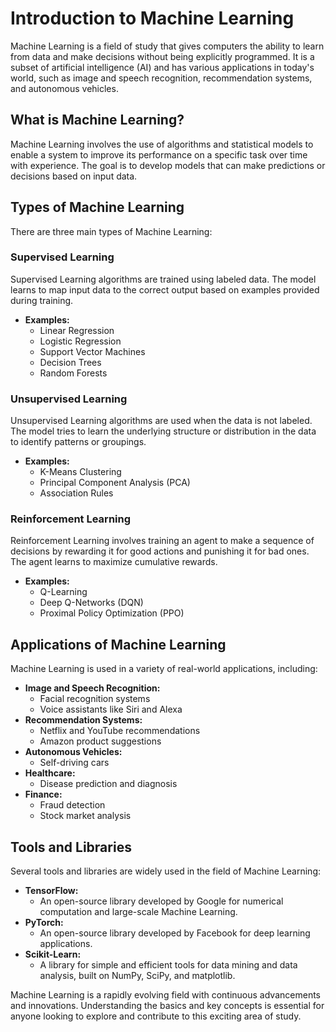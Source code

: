 # Introduction to Machine Learning

Machine Learning is a field of study that gives computers the ability to learn from data and make decisions without being explicitly programmed. It is a subset of artificial intelligence (AI) and has various applications in today's world, such as image and speech recognition, recommendation systems, and autonomous vehicles.

## What is Machine Learning?
Machine Learning involves the use of algorithms and statistical models to enable a system to improve its performance on a specific task over time with experience. The goal is to develop models that can make predictions or decisions based on input data.

## Types of Machine Learning
There are three main types of Machine Learning:

### Supervised Learning
Supervised Learning algorithms are trained using labeled data. The model learns to map input data to the correct output based on examples provided during training.

- **Examples:**
  - Linear Regression
  - Logistic Regression
  - Support Vector Machines
  - Decision Trees
  - Random Forests

### Unsupervised Learning
Unsupervised Learning algorithms are used when the data is not labeled. The model tries to learn the underlying structure or distribution in the data to identify patterns or groupings.

- **Examples:**
  - K-Means Clustering
  - Principal Component Analysis (PCA)
  - Association Rules

### Reinforcement Learning
Reinforcement Learning involves training an agent to make a sequence of decisions by rewarding it for good actions and punishing it for bad ones. The agent learns to maximize cumulative rewards.

- **Examples:**
  - Q-Learning
  - Deep Q-Networks (DQN)
  - Proximal Policy Optimization (PPO)

## Applications of Machine Learning
Machine Learning is used in a variety of real-world applications, including:

- **Image and Speech Recognition:**
  - Facial recognition systems
  - Voice assistants like Siri and Alexa
- **Recommendation Systems:**
  - Netflix and YouTube recommendations
  - Amazon product suggestions
- **Autonomous Vehicles:**
  - Self-driving cars
- **Healthcare:**
  - Disease prediction and diagnosis
- **Finance:**
  - Fraud detection
  - Stock market analysis

## Tools and Libraries
Several tools and libraries are widely used in the field of Machine Learning:

- **TensorFlow:**
  - An open-source library developed by Google for numerical computation and large-scale Machine Learning.
- **PyTorch:**
  - An open-source library developed by Facebook for deep learning applications.
- **Scikit-Learn:**
  - A library for simple and efficient tools for data mining and data analysis, built on NumPy, SciPy, and matplotlib.

Machine Learning is a rapidly evolving field with continuous advancements and innovations. Understanding the basics and key concepts is essential for anyone looking to explore and contribute to this exciting area of study.
